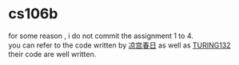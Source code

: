 # cs106b
for some reason , i do not commit the assignment 1 to 4.<br> 
you can refer to the code written by [凉宫春日](https://www.zhihu.com/column/c_1471256108476461057) as well as [TURING132](https://github.com/TURING132/CS106B)<br>
their code are well written.